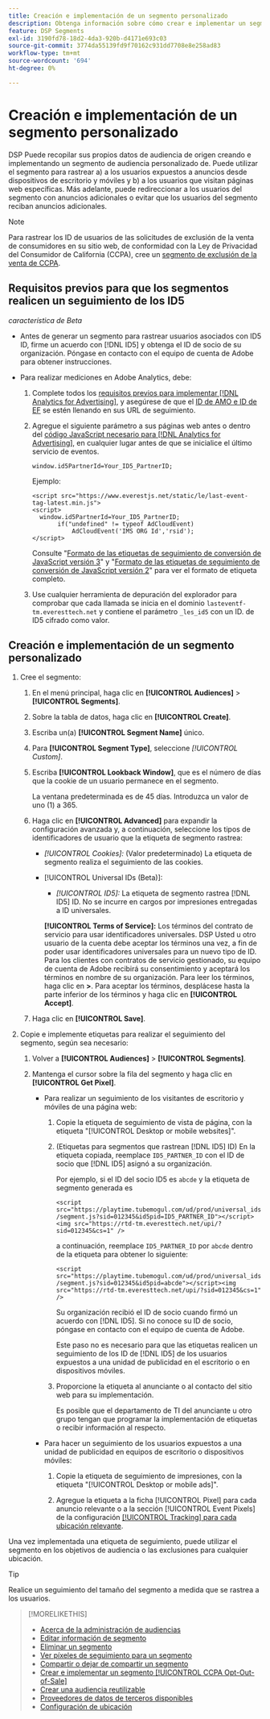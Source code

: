 ```yaml
---
title: Creación e implementación de un segmento personalizado
description: Obtenga información sobre cómo crear e implementar un segmento personalizado para rastrear usuarios expuestos a anuncios o usuarios que visitan sus páginas web.
feature: DSP Segments
exl-id: 3190fd78-18d2-4da3-920b-d4171e693c03
source-git-commit: 3774da55139fd9f70162c931dd7708e8e258ad83
workflow-type: tm+mt
source-wordcount: '694'
ht-degree: 0%

---
```


# Creación e implementación de un segmento personalizado

DSP Puede recopilar sus propios datos de audiencia de origen creando e implementando un segmento de audiencia personalizado de. Puede utilizar el segmento para rastrear a) a los usuarios expuestos a anuncios desde dispositivos de escritorio y móviles y b) a los usuarios que visitan páginas web específicas. Más adelante, puede redireccionar a los usuarios del segmento con anuncios adicionales o evitar que los usuarios del segmento reciban anuncios adicionales.

>[!NOTE]
>
>Para rastrear los ID de usuarios de las solicitudes de exclusión de la venta de consumidores en su sitio web, de conformidad con la Ley de Privacidad del Consumidor de California (CCPA), cree un [segmento de exclusión de la venta de CCPA](ccpa-opt-out-segment-create.md).

## Requisitos previos para que los segmentos realicen un seguimiento de los ID5

*característica de Beta*

* Antes de generar un segmento para rastrear usuarios asociados con ID5 ID, firme un acuerdo con [!DNL ID5] y obtenga el ID de socio de su organización. Póngase en contacto con el equipo de cuenta de Adobe para obtener instrucciones.

* Para realizar mediciones en Adobe Analytics, debe:

   1. Complete todos los [requisitos previos para implementar [!DNL Analytics for Advertising]](/help/integrations/analytics/prerequisites.md), y asegúrese de que el [ID de AMO e ID de EF](/help/integrations/analytics/ids.md) se estén llenando en sus URL de seguimiento.

   1. Agregue el siguiente parámetro a sus páginas web antes o dentro del [código JavaScript necesario para [!DNL Analytics for Advertising]](/help/integrations/analytics/javascript.md), en cualquier lugar antes de que se inicialice el último servicio de eventos.

      ```window.id5PartnerId=Your_ID5_PartnerID;```

      Ejemplo:

      ```
      <script src="https://www.everestjs.net/static/le/last-event-tag-latest.min.js">
      <script>
        window.id5PartnerId=Your_ID5_PartnerID;
             if("undefined" != typeof AdCloudEvent)
                 AdCloudEvent('IMS ORG Id','rsid');
      </script>
      ```

      Consulte &quot;[Formato de las etiquetas de seguimiento de conversión de JavaScript versión 3](/help/search-social-commerce/tracking/format-conversion-tag-jsv3.md)&quot; y &quot;[Formato de las etiquetas de seguimiento de conversión de JavaScript versión 2](/help/search-social-commerce/tracking/format-conversion-tag-jsv2.md)&quot; para ver el formato de etiqueta completo.

   1. Use cualquier herramienta de depuración del explorador para comprobar que cada llamada se inicia en el dominio `lasteventf-tm.everesttech.net` y contiene el parámetro `_les_id5` con un ID. de ID5 cifrado como valor.

## Creación e implementación de un segmento personalizado

1. Cree el segmento:

   1. En el menú principal, haga clic en **[!UICONTROL Audiences]** > **[!UICONTROL Segments]**.

   1. Sobre la tabla de datos, haga clic en **[!UICONTROL Create]**.

   1. Escriba un(a) **[!UICONTROL Segment Name]** único.

   1. Para **[!UICONTROL Segment Type]**, seleccione *[!UICONTROL Custom]*.

   1. Escriba **[!UICONTROL Lookback Window]**, que es el número de días que la cookie de un usuario permanece en el segmento.

      La ventana predeterminada es de 45 días. Introduzca un valor de uno (1) a 365.

   1. Haga clic en **[!UICONTROL Advanced]** para expandir la configuración avanzada y, a continuación, seleccione los tipos de identificadores de usuario que la etiqueta de segmento rastrea:

      * *[!UICONTROL Cookies]:* (Valor predeterminado) La etiqueta de segmento realiza el seguimiento de las cookies.

      * [!UICONTROL Universal IDs (Beta)]:

         * *[!UICONTROL ID5]:* La etiqueta de segmento rastrea [!DNL ID5] ID. No se incurre en cargos por impresiones entregadas a ID universales.

        **[!UICONTROL Terms of Service]:** Los términos del contrato de servicio para usar identificadores universales. DSP Usted u otro usuario de la cuenta debe aceptar los términos una vez, a fin de poder usar identificadores universales para un nuevo tipo de ID. Para los clientes con contratos de servicio gestionado, su equipo de cuenta de Adobe recibirá su consentimiento y aceptará los términos en nombre de su organización. Para leer los términos, haga clic en **>**. Para aceptar los términos, desplácese hasta la parte inferior de los términos y haga clic en **[!UICONTROL Accept]**.

   1. Haga clic en **[!UICONTROL Save]**.

1. Copie e implemente etiquetas para realizar el seguimiento del segmento, según sea necesario:

   1. Volver a **[!UICONTROL Audiences]** > **[!UICONTROL Segments]**.

   1. Mantenga el cursor sobre la fila del segmento y haga clic en **[!UICONTROL Get Pixel]**.

      * Para realizar un seguimiento de los visitantes de escritorio y móviles de una página web:

         1. Copie la etiqueta de seguimiento de vista de página, con la etiqueta &quot;[!UICONTROL Desktop or mobile websites]&quot;.

         1. (Etiquetas para segmentos que rastrean [!DNL ID5] ID) En la etiqueta copiada, reemplace `ID5_PARTNER_ID` con el ID de socio que [!DNL ID5] asignó a su organización.

            Por ejemplo, si el ID del socio ID5 es `abcde` y la etiqueta de segmento generada es

            ```<script src="https://playtime.tubemogul.com/ud/prod/universal_ids/segment.js?sid=012345&id5pid=ID5_PARTNER_ID"></script><img src="https://rtd-tm.everesttech.net/upi/?sid=012345&cs=1" />```

            a continuación, reemplace `ID5_PARTNER_ID` por `abcde` dentro de la etiqueta para obtener lo siguiente:

            ```<script src="https://playtime.tubemogul.com/ud/prod/universal_ids/segment.js?sid=012345&id5pid=abcde"></script><img src="https://rtd-tm.everesttech.net/upi/?sid=012345&cs=1" />```

            Su organización recibió el ID de socio cuando firmó un acuerdo con [!DNL ID5]. Si no conoce su ID de socio, póngase en contacto con el equipo de cuenta de Adobe.

            Este paso no es necesario para que las etiquetas realicen un seguimiento de los ID de [!DNL ID5] de los usuarios expuestos a una unidad de publicidad en el escritorio o en dispositivos móviles.

         1. Proporcione la etiqueta al anunciante o al contacto del sitio web para su implementación.

            Es posible que el departamento de TI del anunciante u otro grupo tengan que programar la implementación de etiquetas o recibir información al respecto.

      * Para hacer un seguimiento de los usuarios expuestos a una unidad de publicidad en equipos de escritorio o dispositivos móviles:

         1. Copie la etiqueta de seguimiento de impresiones, con la etiqueta &quot;[!UICONTROL Desktop or mobile ads]&quot;.

         1. Agregue la etiqueta a la ficha [!UICONTROL Pixel] para cada anuncio relevante o a la sección [!UICONTROL Event Pixels] de la configuración [[!UICONTROL Tracking] para cada ubicación relevante](/help/dsp/campaign-management/placements/placement-settings.md#placement-tracking).

Una vez implementada una etiqueta de seguimiento, puede utilizar el segmento en los objetivos de audiencia o las exclusiones para cualquier ubicación.

>[!TIP]
>
>Realice un seguimiento del tamaño del segmento a medida que se rastrea a los usuarios.

>[!MORELIKETHIS]
>
>* [Acerca de la administración de audiencias](audience-about.md)
>* [Editar información de segmento](segment-edit.md)
>* [Eliminar un segmento](segment-delete.md)
>* [Ver píxeles de seguimiento para un segmento](segment-view-pixels.md)
>* [Compartir o dejar de compartir un segmento](segment-share.md)
>* [Crear e implementar un segmento [!UICONTROL CCPA Opt-Out-of-Sale]](ccpa-opt-out-segment-create.md)
>* [Crear una audiencia reutilizable](reusable-audience-create.md)
>* [Proveedores de datos de terceros disponibles](third-party-data-providers.md)
>* [Configuración de ubicación](/help/dsp/campaign-management/placements/placement-settings.md)
